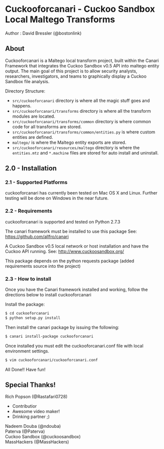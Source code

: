 # Cuckooforcanari - Cuckoo Sandbox Local Maltego Transforms

Author : David Bressler (@bostonlink)

## About

Cuckooforcanari is a Maltego local transform project, built within the Canari Framework that integrates the Cuckoo Sandbox v0.5 API into maltego entity output.  The main goal of this project is to allow security analysts, researchers, investigators, and teams to graphically display a Cuckoo Sandbox file analysis. 

Directory Structure:

* `src/cuckooforcanari` directory is where all the magic stuff goes and happens.
* `src/cuckooforcanari/transforms` directory is where all the transform modules are located.
* `src/cuckooforcanari/transforms/common` directory is where common code for all transforms are stored.
* `src/cuckooforcanari/transforms/common/entities.py` is where custom entities are defined.
* `maltego/` is where the Maltego entity exports are stored.
* `src/cuckooforcanari/resources/maltego` directory is where the `entities.mtz` and `*.machine` files are stored for auto install and uninstall.

## 2.0 - Installation

### 2.1 - Supported Platforms
cuckooforcanari has currently been tested on Mac OS X and Linux.
Further testing will be done on Windows in the near future.

### 2.2 - Requirements
cuckooforcanari is supported and tested on Python 2.7.3

The canari framework must be installed to use this package
See: https://github.com/allfro/canari

A Cuckoo Sandbox v0.5 local network or host installation and have the Cuckoo API running.
See: http://www.cuckoosandbox.org/

This package depends on the python requests package (added requirements source into the project)

### 2.3 - How to install
Once you have the Canari framework installed and working, follow the directions below to install cuckooforcanari

Install the package:

```bash
$ cd cuckooforcanari
$ python setup.py install
```
Then install the canari package by issuing the following:

```bash
$ canari install-package cuckooforcanari
```
Once installed you must edit the cuckooforcanari.conf file with local environment settings.

```bash
$ vim cuckooforcanari/cuckooforcanari.conf
```
All Done!!  Have fun!

## Special Thanks!

Rich Popson (@Rastafari0728)
* Contributior
* Awesome video maker!
* Drinking partner ;)

Nadeem Douba (@ndouba)<br/>
Paterva (@Paterva)<br/>
Cuckoo Sandbox (@cuckoosandbox)<br/>
MassHackers (@MassHackers)<br/>
